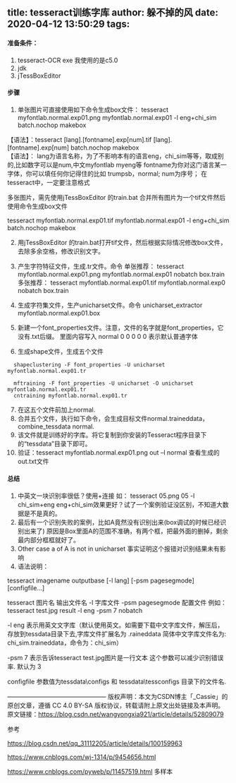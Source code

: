 title: tesseract训练字库
author: 躲不掉的风
date: 2020-04-12 13:50:29
tags:
---

#### 准备条件：
1. tesseract-OCR   exe  我使用的是c5.0
2. jdk
3. jTessBoxEditor 

#### 步骤
1. 单张图片可直接使用如下命令生成box文件：
tesseract myfontlab.normal.exp01.png myfontlab.normal.exp01 -l eng+chi_sim  batch.nochop makebox

  【语法】：tesseract [lang].[fontname].exp[num].tif [lang].[fontname].exp[num] batch.nochop makebox  
  【语法】：
  lang为语言名称，为了不影响本有的语言eng，chi_sim等等，取成别的,比如数字可以是num,中文myfontlab myeng等
  fontname为你对这门语言某一字体，你可以填任何你记得住的比如 trumpsb，normal;
  num为序号；
  在tesseract中，一定要注意格式

  多张图片，需先使用jTessBoxEditor 的train.bat 合并所有图片为一个tif文件然后使用命令生成box文件
  
  tesseract myfontlab.normal.exp01.tif myfontlab.normal.exp01 -l eng+chi_sim  batch.nochop makebox

2. 用jTessBoxEditor 的train.bat打开tif文件，然后根据实际情况修改box文件，去除多余空格，修改识别文字。
3. 产生字符特征文件，生成.tr文件。命令
单张推荐：
tesseract  myfontlab.normal.exp01.png  myfontlab.normal.exp01  nobatch box.train
多张推荐：
tesseract myfontlab.normal.exp01.tif myfontlab.normal.exp0 nobatch box.train  

4. 生成字符集文件，生产unicharset文件。命令
unicharset_extractor myfontlab.normal.exp01.box
5. 新建一个font_properties文件。注意，文件的名字就是font_properties，它没有.txt后缀。
里面内容写入 normal 0 0 0 0 0 表示默认普通字体
6. 生成shape文件，生成五个文件
```
  shapeclustering -F font_properties -U unicharset myfontlab.normal.exp01.tr

  mftraining -F font_properties -U unicharset -O unicharset myfontlab.normal.exp01.tr
  cntraining myfontlab.normal.exp01.tr
```
7. 在这五个文件前加上normal.
8. 合并五个文件，执行如下命令，会生成目标文件normal.traineddata，
combine_tessdata normal.
9. 该文件就是训练好的字库。将它复制到你安装的Tesseract程序目录下的“tessdata”目录下即可。
10. 验证：tesseract myfontlab.normal.exp01.png out –l normal  查看生成的out.txt文件



#### 总结
1. 中英文一块识别率很低？使用+连接
如： tesseract 05.png 05 -l chi_sim+eng
eng+chi_sim效果更好？试了一个案例验证没区别，不知道大数据是不是真的。
2. 最后有一个识别失败的案例，比如A竟然没有识别出来(box调试的时候已经识别出来了)
原因是Box里面A的范围不准确，有两个框，把最外面的删掉，剩余最内部分框框就好了。
3.  Other case a of A is not in unicharset
事实证明这个报错对识别结果未有影响
4. 语法说明：

tesseract imagename outputbase [-l lang] [-psm pagesegmode] [configfile...]

tesseract 图片名 输出文件名 -l 字库文件 -psm pagesegmode 配置文件
例如：
tesseract test.jpg result -l eng -psm 7 nobatch

-l eng 表示用英文文字库（默认使用英文。如需要下载中文字库文件，解压后，存放到tessdata目录下去,字库文件扩展名为 .raineddata 简体中文字库文件名为: chi_sim.traineddata，命令为：chi_sim）

-psm 7 表示告诉tesseract test.jpg图片是一行文本 这个参数可以减少识别错误率. 默认为 3

configfile 参数值为tessdata\configs 和 tessdata\tessconfigs 目录下的文件名.

————————————————
版权声明：本文为CSDN博主「_Cassie」的原创文章，遵循 CC 4.0 BY-SA 版权协议，转载请附上原文出处链接及本声明。
原文链接：https://blog.csdn.net/wangyongxia921/article/details/52809079


参考

https://blog.csdn.net/qq_31112205/article/details/100159963

https://www.cnblogs.com/wj-1314/p/9454656.html

https://www.cnblogs.com/pyweb/p/11457519.html  多样本